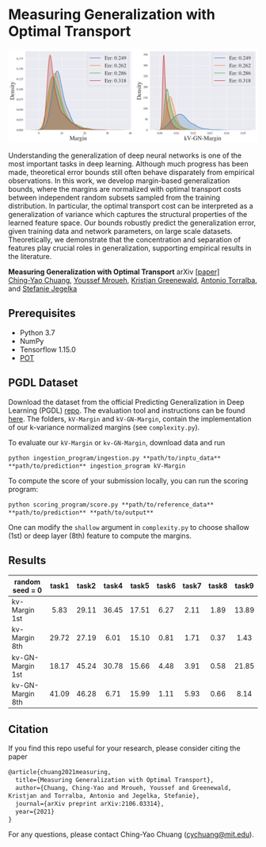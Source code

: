 # Measuring Generalization with Optimal Transport

<p align='left'>
<img src='https://github.com/chingyaoc/kV-Margin/blob/main/fig.png?raw=true' width='700'/>
</p>

Understanding the generalization of deep neural networks is one of the most important tasks in deep learning. Although much progress has been made, theoretical error bounds still often behave disparately from empirical observations. In this work, we develop margin-based generalization bounds, where the margins are normalized with optimal transport costs between independent random subsets sampled from the training distribution. In particular, the optimal transport cost can be interpreted as a generalization of variance which captures the structural properties of the learned feature space. Our bounds robustly predict the generalization error, given training data and network parameters, on large scale datasets. Theoretically, we demonstrate that the concentration and separation of features play crucial roles in generalization, supporting empirical results in the literature.


**Measuring Generalization with Optimal Transport** arXiv [[paper]](https://arxiv.org/abs/2106.03314)
<br/>
[Ching-Yao Chuang](https://chingyaoc.github.io/), 
[Youssef Mroueh](https://ymroueh.me/), 
[Kristjan Greenewald](https://kgreenewald.github.io/),
[Antonio Torralba](http://web.mit.edu/torralba/www/), and
[Stefanie Jegelka](https://people.csail.mit.edu/stefje/)
<br/>


## Prerequisites
- Python 3.7 
- NumPy
- Tensorflow 1.15.0
- [POT](https://pythonot.github.io/)

## PGDL Dataset
Download the dataset from the official Predicting Generalization in Deep Learning (PGDL) [repo](https://github.com/google-research/google-research/tree/master/pgdl). The evaluation tool and instructions can be found [here](https://competitions.codalab.org/competitions/25301#learn_the_details-get_starting_kit). The folders, ```kV-Margin``` and ```kV-GN-Margin```, contain the implementation of our k-variance normalized margins (see ```complexity.py```).

To evaluate our ```kV-Margin``` or ```kv-GN-Margin```,  download data and run
``` 
python ingestion_program/ingestion.py **path/to/inptu_data** **path/to/prediction** ingestion_program kV-Margin
```

To compute the score of your submission locally, you can run the scoring program:
``` 
python scoring_program/score.py **path/to/reference_data** **path/to/prediction** **path/to/output**
```

One can modify the ```shallow``` argument in ```complexity.py``` to choose shallow (1st) or deep layer (8th) feature to compute the margins.

## Results 
| random seed = 0 | task1 | task2 | task4 | task5 | task6 | task7 | task8 | task9 |
|----------|:---:|:----:|:---:|:---:|:---:|:---:|:---:|:---:|
|  kv-Margin 1st | 5.83 | 29.11 | 36.45 | 17.51 | 6.27 | 2.11 | 1.89 | 13.89 |
|  kv-Margin 8th | 29.72 | 27.19 | 6.01 | 15.10 | 0.81 | 1.71 | 0.37 | 1.43|
|  kv-GN-Margin 1st | 18.17  | 45.24 | 30.78 | 15.66 | 4.48 | 3.91 | 0.58 | 21.85 |
|  kv-GN-Margin 8th | 41.09  | 46.28 | 6.71 | 15.99 | 1.11 | 5.93 | 0.66 | 8.14 |

## Citation

If you find this repo useful for your research, please consider citing the paper

```
@article{chuang2021measuring,
  title={Measuring Generalization with Optimal Transport},
  author={Chuang, Ching-Yao and Mroueh, Youssef and Greenewald, Kristjan and Torralba, Antonio and Jegelka, Stefanie},
  journal={arXiv preprint arXiv:2106.03314},
  year={2021}
}
```
For any questions, please contact Ching-Yao Chuang (cychuang@mit.edu).



